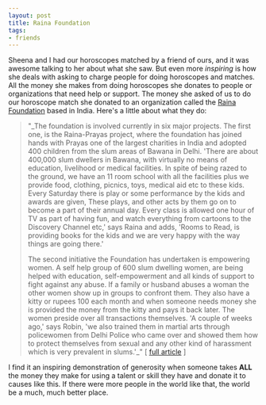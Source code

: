 ```yaml
---
layout: post
title: Raina Foundation
tags:
- friends
---
```

Sheena and I had our horoscopes matched by a friend of ours, and it was awesome talking to her about what she saw. But even more _inspiring_ is how she deals with asking to charge people for doing horoscopes and matches. All the money she makes from doing horoscopes she donates to people or organizations that need help or support. The money she asked of us to do our horoscope match she donated to an organization called the [Raina Foundation](http://www.rainafoundation.com/) based in India. Here's a little about what they do:

> 
> "_The foundation is involved currently in six major projects. The first one, is the Raina-Prayas project, where the foundation has joined hands with Prayas one of the largest charities in India and adopted 400 children from the slum areas of Bawana in Delhi. 'There are about 400,000 slum dwellers in Bawana, with virtually no means of education, livelihood or medical facilities. In spite of being razed to the ground, we have an 11 room school with all the facilities plus we provide food, clothing, picnics, toys, medical aid etc to these kids. Every Saturday there is play or some performance by the kids and awards are given, These plays, and other acts by them go on to become a part of their annual day. Every class is allowed one hour of TV as part of having fun, and watch everything from cartoons to the Discovery Channel etc,' says Raina and adds, 'Rooms to Read, is providing books for the kids and we are very happy with the way things are going there.'
> 
> The second initiative the Foundation has undertaken is empowering women. A self help group of 600 slum dwelling women, are being helped with education, self-empowerment and all kinds of support to fight against any abuse. If a family or husband abuses a woman the other women show up in groups to confront them. They also have a kitty or rupees 100 each month and when someone needs money she is provided the money from the kitty and pays it back later. The women preside over all transactions themselves. 'A couple of weeks ago,' says Robin, 'we also trained them in martial arts through policewomen from Delhi Police who came over and showed them how to protect themselves from sexual and any other kind of harassment which is very prevalent in slums.'_"
> [ [full article](http://www.kavitachhibber.com/main/main.jsp?id=charity-Sep2006) ]
> 

I find it an inspiring demonstration of generosity when someone takes **ALL** the money they make for using a talent or skill they have and donate it to causes like this. If there were more people in the world like that, the world be a much, much better place.

